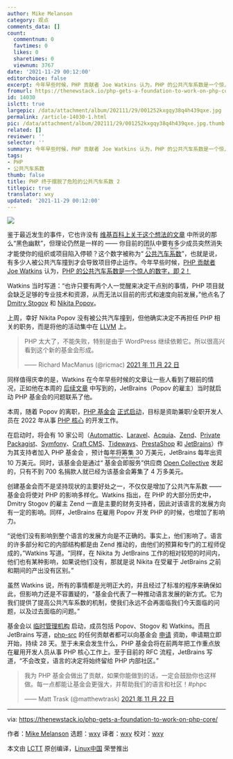 ```yaml
---
author: Mike Melanson
category: 观点
comments_data: []
count:
  commentnum: 0
  favtimes: 0
  likes: 0
  sharetimes: 0
  viewnum: 3767
date: '2021-11-29 00:12:00'
editorchoice: false
excerpt: 今年早些时候，PHP 贡献者 Joe Watkins 认为，PHP 的公共汽车系数是一个惊人的数字，即 2！
fromurl: https://thenewstack.io/php-gets-a-foundation-to-work-on-php-core/
id: 14030
islctt: true
largepic: /data/attachment/album/202111/29/001252kxgqy38q4h439qxe.jpg
permalink: /article-14030-1.html
pic: /data/attachment/album/202111/29/001252kxgqy38q4h439qxe.jpg.thumb.jpg
related: []
reviewer: ''
selector: ''
summary: 今年早些时候，PHP 贡献者 Joe Watkins 认为，PHP 的公共汽车系数是一个惊人的数字，即 2！
tags:
- PHP
- 公共汽车系数
thumb: false
title: PHP 终于摆脱了危险的公共汽车系数 2
titlepic: true
translator: wxy
updated: '2021-11-29 00:12:00'
---
```


![](/data/attachment/album/202111/29/001252kxgqy38q4h439qxe.jpg)


鉴于最近发生的事件，它也许没有 [维基百科上关于这个想法的文章](https://en.wikipedia.org/wiki/Bus_factor) 中所说的那么“黑色幽默”，但理论仍然是一样的 —— 你目前的团队中要有多少成员突然消失才能使你的组织或项目陷入停顿？这个数字被称为“<ruby> <a href="https://en.wikipedia.org/wiki/Bus_factor">  公共汽车系数 </a> <rp>  （ </rp> <rt>  bus factor </rt> <rp>  ） </rp></ruby>”，也就是说，有多少人被公共汽车撞到才会导致项目停止运作。今年早些时候，[PHP 贡献者 Joe Watkins](https://github.com/krakjoe) 认为，[PHP 的公共汽车系数是一个惊人的数字，即 2！](https://blog.krakjoe.ninja/2021/05/avoiding-busses.html)


Watkins 当时写道：“也许只要有两个人一觉醒来决定干点别的事情，PHP 项目就会缺乏足够的专业技术和资源，从而无法以目前的形式和速度向前发展，”他点名了 [Dmitry Stogov](https://twitter.com/dstogov?lang=en) 和 [Nikita Popov](https://twitter.com/nikita_ppv?lang=en)。


上周，幸好 Nikita Popov 没有被公共汽车撞到，但他确实决定不再担任 PHP 相关的职务，而是将他的活动集中在 [LLVM](https://llvm.org/) 上。



> 
> PHP 太大了，不能失败，特别是由于 WordPress 继续依赖它。所以很高兴看到这个新的基金会形成。
> 
> 
> —— Richard MacManus (@ricmac) [2021 年 11 月 22 日](https://t.co/3wulgfM0eq)
> 
> 
> 


同样值得庆幸的是，Watkins 在今年早些时候的文章让一些人看到了眼前的情况，正如他在本周的 [后续文章](https://blog.krakjoe.ninja/2021/11/2-1.html) 中写到的，JetBrains（Popov 的雇主）当时就启动 PHP 基金会的问题联系了他。


本周，随着 Popov 的离职，[PHP 基金会](https://opencollective.com/phpfoundation) [正式启动](https://blog.jetbrains.com/phpstorm/2021/11/the-php-foundation/)，目标是资助兼职/全职开发人员在 2022 年从事 [PHP 核心](https://github.com/php/php-src) 的开发工作。


在启动时，将会有 10 家公司（[Automattic](https://automattic.com/)、[Laravel](https://laravel.com/)、[Acquia](https://www.acquia.com/)、[Zend](https://www.zend.com/)、[Private Packagist](https://packagist.com/)、[Symfony](https://symfony.com/)、[Craft CMS](https://craftcms.com/)、[Tideways](https://tideways.com/)、[PrestaShop](https://www.prestashop.com/) 和 [JetBrains](https://www.jetbrains.com/)）作为其支持者加入 PHP 基金会 ，预计每年将筹集 30 万美元，JetBrains 每年出资 10 万美元。同时，该基金会是通过“<ruby> 基金会即服务 <rp>  （ </rp> <rt>  foundation-as-a-service </rt> <rp>  ） </rp></ruby>”供应商 [Open Collective](https://opencollective.com/) 发起的，只有不到 700 名捐款人就已经为该基金会筹集了 4 万多美元。


创建基金会而不是坚持现状的主要好处之一，不仅仅是增加了公共汽车系数 —— 基金会将使对 PHP 的影响多样化。Watkins 指出，在 PHP 的大部分历史中，Dmitry Stogov 的雇主 Zend 一直是主要的财务支持者，因此对该语言的发展方向有一定的影响。同样，JetBrains 在雇用 Popov 开发 PHP 的时候，也增加了影响力。


“说他们没有影响到整个语言的发展方向是不正确的。事实上，他们影响了。语言的许多部分和它的内部结构都是由 Zend 推动的，由他们的预算和专门的工程师促成的，”Watkins 写道。“同样，在 Nikita 为 JetBrains 工作的相对较短的时间内，他们也有某种影响，如果说他们没有，那就是说 Nikita 在受雇于 JetBrains 之前和期间的产出没有区别。”


虽然 Watkins 说，所有的事情都是光明正大的，并且经过了标准的程序来确保如此，但影响力还是不容置疑的，“基金会代表了一种推动语言发展的新方式。它为我们提供了提高公共汽车系数的机制，使我们永远不会再面临我们今天面临的问题，以及过去面临的问题。”


基金会以 [临时管理机构](https://blog.jetbrains.com/phpstorm/2021/11/the-php-foundation/#foundation_administration) 启动，成员包括 Popov、Stogov 和 Watkins。而且 JetBrains 写道，[php-src](https://github.com/php/php-src) 的任何贡献者都可以向基金会 [申请](https://forms.gle/mk52v6FphaYr6yMS8) 资助，申请期立即开始，持续 28 天。至于未来会发生什么，PHP 基金会将在前两年把工作重点放在雇用开发人员从事 PHP 核心工作上。至于目前的 RFC 流程，JetBrains 写道，“不会改变，语言的决定将始终留给 PHP 内部社区。”



> 
> 我为 PHP 基金会做出了贡献，如果你能做到的话，一定会鼓励你也这样做。每一点都能让基金会更强大，并帮助我们的语言和社区！#phpc
> 
> 
> —— Matt Trask (@matthewtrask) [2021 年 11 月 22 日](https://t.co/rWyWC5Dz50)
> 
> 
> 




---


via: <https://thenewstack.io/php-gets-a-foundation-to-work-on-php-core/> 


作者：[Mike Melanson](https://thenewstack.io/author/mike-melanson/) 选题：[wxy](https://github.com/wxy) 译者：[wxy](https://github.com/wxy) 校对：[wxy](https://github.com/wxy)


本文由 [LCTT](https://github.com/LCTT/TranslateProject) 原创编译，[Linux中国](/article-14028-1.html) 荣誉推出